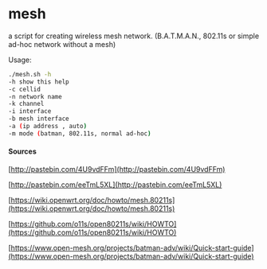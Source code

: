 # mesh
a script for creating wireless mesh network. (B.A.T.M.A.N., 802.11s or simple ad-hoc network without a mesh)

Usage:
```bash
./mesh.sh -h
-h show this help
-c cellid
-n network name
-k channel
-i interface
-b mesh interface
-a (ip address , auto)
-m mode (batman, 802.11s, normal ad-hoc)
```


#### Sources

[http://pastebin.com/4U9vdFFm](http://pastebin.com/4U9vdFFm)

[http://pastebin.com/eeTmL5XL](http://pastebin.com/eeTmL5XL)

[https://wiki.openwrt.org/doc/howto/mesh.80211s](https://wiki.openwrt.org/doc/howto/mesh.80211s)

[https://github.com/o11s/open80211s/wiki/HOWTO](https://github.com/o11s/open80211s/wiki/HOWTO)

[https://www.open-mesh.org/projects/batman-adv/wiki/Quick-start-guide](https://www.open-mesh.org/projects/batman-adv/wiki/Quick-start-guide)
